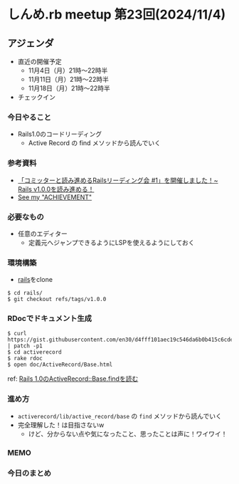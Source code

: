 # しんめ.rb meetup 第23回(2024/11/4)

## アジェンダ

- 直近の開催予定
  - 11月4日（月）21時〜22時半
  - 11月11日（月）21時〜22時半
  - 11月18日（月）21時〜22時半
- チェックイン

### 今日やること

- Rails1.0のコードリーディング
  - Active Record の find メソッドから読んでいく

### 参考資料

- [「コミッターと読み進めるRailsリーディング会 #1」を開催しました！~ Rails v1.0.0を読み進める！](https://tech.andpad.co.jp/entry/2020/02/18/092938)
- [See my "ACHIEVEMENT"](https://speakerdeck.com/coe401_/applaudherjp)

### 必要なもの

- 任意のエディター
  - 定義元へジャンプできるようにLSPを使えるようにしておく

### 環境構築

- [rails](https://github.com/rails/rails)をclone

```
$ cd rails/
$ git checkout refs/tags/v1.0.0
```

### RDocでドキュメント生成

```
$ curl https://gist.githubusercontent.com/en30/d4fff101aec19c546da6b0b415c6cde6/raw/26c845254a3649b84c101ea09b5a8277ec14cc16/gistfile1.txt | patch -p1
$ cd activerecord
$ rake rdoc
$ open doc/ActiveRecord/Base.html
```

ref: [Rails 1.0のActiveRecord::Base.findを読む](https://blog.en30.net/2017/10/27/211941/)

### 進め方

- `activerecord/lib/active_record/base` の `find` メソッドから読んでいく
- 完全理解した！は目指さないw
  - けど、分からない点や気になったこと、思ったことは声に！ワイワイ！

### MEMO

### 今日のまとめ

